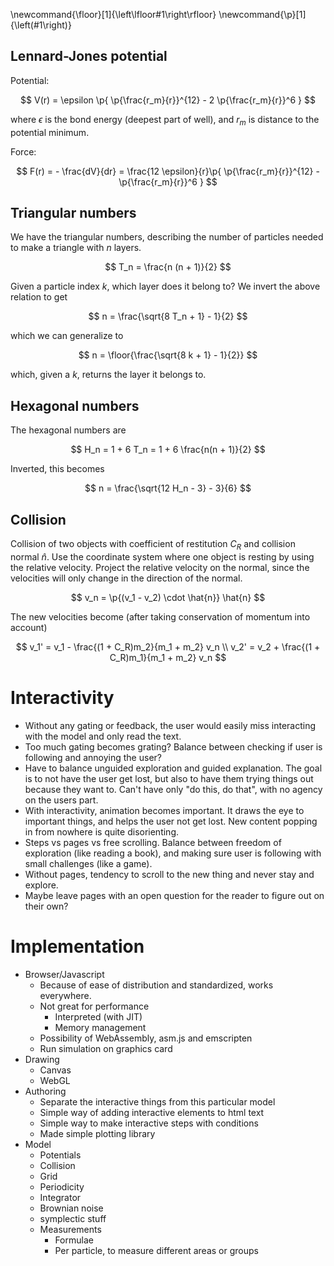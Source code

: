---
---

\newcommand{\floor}[1]{\left\lfloor#1\right\rfloor}
\newcommand{\p}[1]{\left(#1\right)}

## Lennard-Jones potential


Potential:

$$ V(r) = \epsilon \p{ \p{\frac{r_m}{r}}^{12} - 2 \p{\frac{r_m}{r}}^6 } $$

where $\epsilon$ is the bond energy (deepest part of well), and $r_m$ is distance to the potential minimum.

Force:

$$ F(r) = - \frac{dV}{dr} = \frac{12 \epsilon}{r}\p{ \p{\frac{r_m}{r}}^{12} - \p{\frac{r_m}{r}}^6 } $$

## Triangular numbers

We have the triangular numbers, describing the number of particles needed to make a triangle with $n$ layers.

$$ T_n = \frac{n (n + 1)}{2} $$

Given a particle index $k$, which layer does it belong to?
We invert the above relation to get

$$ n = \frac{\sqrt{8 T_n + 1} - 1}{2} $$

which we can generalize to

$$ n = \floor{\frac{\sqrt{8 k + 1} - 1}{2}} $$

which, given a $k$, returns the layer it belongs to.

## Hexagonal numbers

The hexagonal numbers are

$$ H_n = 1 + 6 T_n = 1 + 6 \frac{n(n + 1)}{2} $$

Inverted, this becomes

$$ n = \frac{\sqrt{12 H_n  - 3} - 3}{6} $$

## Collision

Collision of two objects with coefficient of restitution $C_R$ and collision normal $\hat{n}$. Use the coordinate system where one object is resting by using the relative velocity. Project the relative velocity on the normal, since the velocities will only change in the direction of the normal.

$$ v_n = \p{(v_1 - v_2) \cdot \hat{n}} \hat{n} $$

The new velocities become (after taking conservation of momentum into account)

$$
	v_1' = v_1 - \frac{(1 + C_R)m_2}{m_1 + m_2} v_n \\
	v_2' = v_2 + \frac{(1 + C_R)m_1}{m_1 + m_2} v_n
$$


# Interactivity

* Without any gating or feedback, the user would easily miss interacting with the model and only read the text.
* Too much gating becomes grating? Balance between checking if user is following and annoying the user?
* Have to balance unguided exploration and guided explanation. The goal is to not have the user get lost, but also to have them trying things out because they want to. Can't have only "do this, do that", with no agency on the users part.
* With interactivity, animation becomes important. It draws the eye to important things, and helps the user not get lost. New content popping in from nowhere is quite disorienting.
* Steps vs pages vs free scrolling. Balance between freedom of exploration (like reading a book), and making sure user is following with small challenges (like a game).
* Without pages, tendency to scroll to the new thing and never stay and explore.
* Maybe leave pages with an open question for the reader to figure out on their own?

# Implementation

* Browser/Javascript
	* Because of ease of distribution and standardized, works everywhere.
	* Not great for performance
		* Interpreted (with JIT)
		* Memory management
	* Possibility of WebAssembly, asm.js and emscripten
	* Run simulation on graphics card
* Drawing
	* Canvas
	* WebGL
* Authoring
	* Separate the interactive things from this particular model
	* Simple way of adding interactive elements to html text
	* Simple way to make interactive steps with conditions
	* Made simple plotting library
* Model
	* Potentials
	* Collision
	* Grid
	* Periodicity
	* Integrator
	* Brownian noise
	* symplectic stuff
	* Measurements
		* Formulae
		* Per particle, to measure different areas or groups